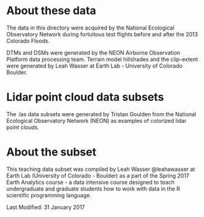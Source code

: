 # About these data

The data in this directory were acquired by the National Ecological Observatory
Network during fortuitous test flights before and after the 2013 Colorado Floods.

DTMs and DSMs were generated by the NEON Airborne Observation Platform data processing team.
Terrain model hillshades and the clip-extent were generated by Leah Wasser at Earth Lab - University of Colorado Boulder.


# Lidar point cloud data subsets

The .las data subsets were generated by Tristan Goulden from the National
Ecological Observatory Network (NEON) as examples of colorized lidar point clouds.


# About the subset
This teaching data subset was compiled by Leah Wasser @leahawasser at Earth Lab
(University of Colorado - Boulder) as a part of the Spring 2017 Earth Analytics
course - a data intensive course designed to teach undergraduate and graduate
students how to work with data in the R scientific programming language.

Last Modified: 31 January 2017
